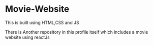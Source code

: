 # Movie-Website
This is built using HTML,CSS and JS 

There is Another repository in this profile itself which includes a movie website using reactJs

